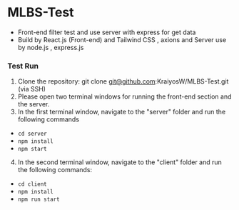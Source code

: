 # MLBS-Test
- Front-end filter test and use server with express for get data
- Build by React.js (Front-end) and Tailwind CSS , axions and Server use by node.js , express.js
### Test Run
1. Clone the repository: git clone git@github.com:KraiyosW/MLBS-Test.git (via SSH)
2. Please open two terminal windows for running the front-end section and the server. 
3. In the first terminal window, navigate to the "server" folder and run the following commands
  - `cd server`
  - `npm install`
  - `npm start`
4. In the second terminal window, navigate to the "client" folder and run the following commands:
  - `cd client`
  - `npm install`
  - `npm run start`
